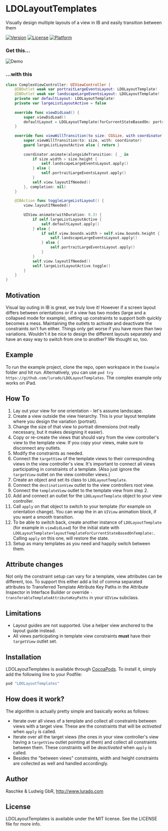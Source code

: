 # LDOLayoutTemplates

Visually design multiple layouts of a view in IB and easily transition between them

[![Version](https://img.shields.io/cocoapods/v/LDOLayoutTemplates.svg?style=flat)](http://cocoapods.org/pods/LDOLayoutTemplates)
[![License](https://img.shields.io/cocoapods/l/LDOLayoutTemplates.svg?style=flat)](http://cocoapods.org/pods/LDOLayoutTemplates)
[![Platform](https://img.shields.io/cocoapods/p/LDOLayoutTemplates.svg?style=flat)](http://cocoapods.org/pods/LDOLayoutTemplates)

### Get this...

![Demo](Screenshots/ComplexExample.gif)

### ...with this

```Swift
class ComplexViewController: UIViewController {
    @IBOutlet weak var portraitLargeEventsLayout: LDOLayoutTemplate!
    @IBOutlet weak var landscapeLargeEventsLayout: LDOLayoutTemplate!
    private var defaultLayout: LDOLayoutTemplate!
    private var largeListLayoutActive = false
    
    override func viewDidLoad() {
        super.viewDidLoad()
        defaultLayout = LDOLayoutTemplate(forCurrentStateBasedOn: portraitLargeEventsLayout)
    }
    
    override func viewWillTransition(to size: CGSize, with coordinator: UIViewControllerTransitionCoordinator) {
        super.viewWillTransition(to: size, with: coordinator)
        guard largeListLayoutActive else { return }
        
        coordinator.animate(alongsideTransition: { _ in
            if size.width > size.height {
                self.landscapeLargeEventsLayout.apply()
            } else {
                self.portraitLargeEventsLayout.apply()
            }
            self.view.layoutIfNeeded()
        }, completion: nil)
    }
    
    @IBAction func toggleLargeListLayout() {
        view.layoutIfNeeded()
        
        UIView.animate(withDuration: 0.3) {
            if self.largeListLayoutActive {
                self.defaultLayout.apply()
            } else {
                if self.view.bounds.width > self.view.bounds.height {
                    self.landscapeLargeEventsLayout.apply()
                } else {
                    self.portraitLargeEventsLayout.apply()
                }
            }
            self.view.layoutIfNeeded()
            self.largeListLayoutActive.toggle()
        }
    }
}
```

## Motivation

Visual lay outing in IB is great, we truly love it!
However if a screen layout differs between orientations or if a view has two modes (large and a collapsed mode for example), setting up constraints to support both quickly becomes a mess.
Maintaining the outlets to activate and deactivate the constraints isn't fun either.
Things only get worse if you have more than two variations.
Wouldn't it be nice to design the different layouts separately and have an easy way to switch from one to another? 
We thought so, too.

## Example

To run the example project, clone the repo, open workspace in the `Example` folder and hit run.
Alternatively, you can use `pod try https://github.com/lurado/LDOLayoutTemplates`. 
The complex example only works on iPad.

## How To

1. Lay out your view for one orientation - let's assume landscape.
1. Create a view outside the view hierarchy. This is your layout template where you design the 
    variation (portrait).
1. Change the size of that view to portrait dimensions (not really necessary, but it makes 
    designing it easier).
1. Copy or re-create the views that should vary from the view controller's view to the template view. If you copy your views, make sure to disconnect any outlets.
1. Modify the constraints as needed.
1. Connect the `targetView` of the template views to their corresponding views in the view controller's 
    view. It's important to connect all views participating in constraints of a template. 
    (Also just ignore the `targetView` outlet on the view controller views.)
1. Create an object and set its class to `LDOLayoutTemplate`.
1. Connect the `destinationView` outlet to the view controllers root view.
1. Connect the `templateView` outlet to the template view from step 2.
1. Add and connect an outlet for the `LDOLayoutTemplate` object to your view controller.
1. Call `apply` on that object to switch to your template (for example on orientation change). 
    You can wrap the in an `UIView` animation block, if you want a smooth transition.
1. To be able to switch back, create another instance of `LDOLayoutTemplate` (for example in `viewDidLoad`) 
    for the initial state with `LDOLayoutTemplate+layoutTemplateForCurrentStateBasedOnTemplate:`. Calling `apply` 
    on this one, will restore the state.
1. Setup as many templates as you need and happily switch between them.

## Attribute changes

Not only the constraint setup can vary for a template, view attributes can be different, too. To support
this either add a list of comma separated attributes to Transferred Template Attribute Key Paths in the 
Attribute Inspector in Interface Builder or override `-transferableTemplateAttributeKeyPaths` in your `UIView` subclass.

## Limitations

- Layout guides are not supported. Use a helper view anchored to the layout guide instead.
- All views participating in template view constraints **must** have their `targetView` outlet set.

## Installation

LDOLayoutTemplates is available through [CocoaPods](http://cocoapods.org). To install
it, simply add the following line to your Podfile:

```ruby
pod "LDOLayoutTemplates"
```

## How does it work?

The algorithm is actually pretty simple and basically works as follows:

- Iterate over all views of a template and collect all constraints between views with a target view. These 
    are the constraints that will be _activated_ when `apply` is called.
- Iterate over all the target views (the ones in your view controller's view having a `targetView` outlet 
    pointing at them) and collect all constraints between them. These constraints will be _deactivated_ when 
    `apply` is called.
- Besides the "between views" constraints, width and height constraints are collected as well and handled accordingly.

## Author

Raschke & Ludwig GbR, http://www.lurado.com

## License

LDOLayoutTemplates is available under the MIT license. See the LICENSE file for more info.
